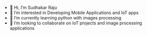 - 👋 Hi, I’m Sudhakar Raju 
- 👀 I’m interested in Developing Mobile Applications and IoT apps
- 🌱 I’m currently learning python with images processing 
- 💞️ I’m looking to collaborate on IoT projects and image processing applications 


<!---
sudhakar-r08/sudhakar-r08 is a ✨ special ✨ repository because its `README.md` (this file) appears on your GitHub profile.
You can click the Preview link to take a look at your changes.
--->
